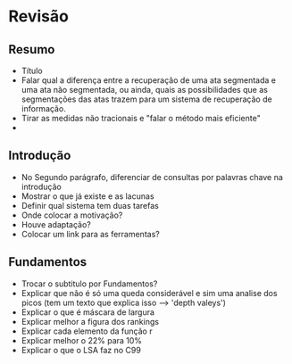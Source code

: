 
# Revisão

## Resumo

  - Título
  - Falar qual a diferença entre a recuperação de uma ata segmentada e uma ata não segmentada, ou ainda, quais as possibilidades que as segmentações das atas trazem para um sistema de recuperação de informação.
  - Tirar as medidas não tracionais e "falar o método mais eficiente"
  - 


## Introdução
  - No Segundo parágrafo, diferenciar de consultas por palavras chave na introdução
  - Mostrar o que já existe e as lacunas
  - Definir qual sistema tem duas tarefas
  - Onde colocar a motivação?
  - Houve adaptação?
  - Colocar um link para as ferramentas?

## Fundamentos
  - Trocar o subtitulo por Fundamentos?
  - Explicar que não é só uma queda considerável e sim uma analise dos picos (tem um texto que explica isso --> 'depth valeys')
  - Explicar o que é máscara de largura
  - Explicar melhor a figura dos rankings
  - Explicar cada elemento da função r
  - Explicar melhor o 22% para 10%
  - Explicar o que o LSA faz no C99